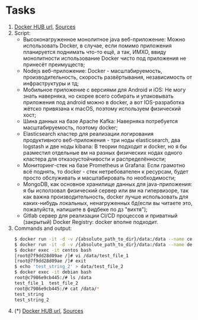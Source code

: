 # Tasks

1. [Docker HUB url](https://hub.docker.com/repository/docker/vihtor/05-03-nginx/), [Sources](src/build_1/)
2. Script:
   * Высоконагруженное монолитное java веб-приложение: Можно использовать Docker, в случае, если помимо приложения планируется поднимать что-то ещё, а так, ИМХО, ввиду монолитности использование Docker чисто под приложения не принесёт преимуществ;
   * Nodejs веб-приложение: Docker - масштабируемость, производительность, скорость развёртывания, независимость от инфраструктуры и тд;
   * Мобильное приложение c версиями для Android и iOS: Не могу знать наверняка, но скорее всего собирать и упаковывать приложения под android можно в docker, а вот IOS-разработка жётско привязана к macOS, поэтому используем физический хост;
   * Шина данных на базе Apache Kafka: Наверняка потребуется масштабируемость, поэтому docker;
   * Elasticsearch кластер для реализации логирования продуктивного веб-приложения - три ноды elasticsearch, два logstash и две ноды kibana: В теории подходит и docker, но я бы разместил отдельные вм на разных физических нодах одного кластера для отказоустойчивости и распределённости;
   * Мониторинг-стек на базе Prometheus и Grafana: Если грамотно всё поднять, то docker - стек нетребователен к ресурсам, будет просто обслуживать и масштабировать по необходимости;
   * MongoDB, как основное хранилище данных для java-приложения: я бы исползовал физический сервер или вм на гипервизоре, так как важна производительность, docker лучше использовать для каких-нибудь локальных, ненагруженных бд(если вы читаете это, пожалуйста, напишите в фидбеке по дз "вихтя");
   * Gitlab сервер для реализации CI/CD процессов и приватный (закрытый) Docker Registry: docker вполне подходит.
3. Commands and output:
   ```bash
   $ docker run -it -d -v /{absolute_path_to_dir}/data:/data --name centos centos
   $ docker run -it -d -v /{absolute_path_to_dir}/data:/data --name debian debian
   $ docker exec -it centos bash
   [root@7f9dd28d09ae /]# vi /data/test_file_1
   [root@7f9dd28d09ae /]# exit
   $ echo 'test_string_2' > data/test_file_2 
   $ docker exec -it debian bash
   root@c7986e9cb445:/# ls /data
   test_file_1  test_file_2
   root@c7986e9cb445:/# cat /data/*
   test_string
   test_string_2
   ```
4. (*) [Docker HUB url](https://hub.docker.com/r/vihtor/05-03-ansible/), [Sources](src/build_3/)